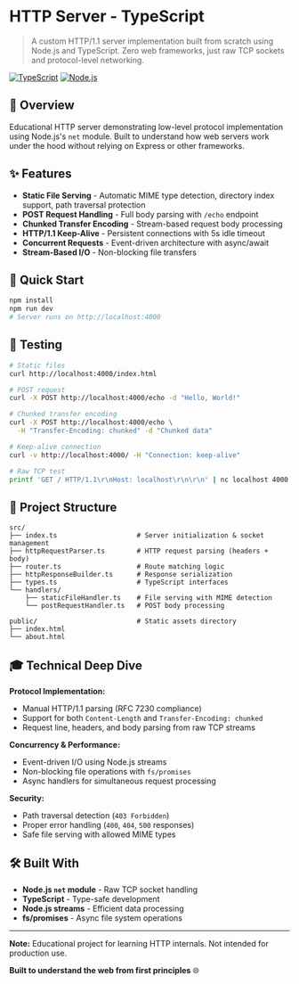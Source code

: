# HTTP Server - TypeScript

> A custom HTTP/1.1 server implementation built from scratch using Node.js and TypeScript. Zero web frameworks, just raw TCP sockets and protocol-level networking.

[![TypeScript](https://img.shields.io/badge/TypeScript-5.0-blue.svg)](https://www.typescriptlang.org/)
[![Node.js](https://img.shields.io/badge/Node.js-18+-green.svg)](https://nodejs.org/)

## 🎯 Overview

Educational HTTP server demonstrating low-level protocol implementation using Node.js's `net` module. Built to understand how web servers work under the hood without relying on Express or other frameworks.

## ✨ Features

- **Static File Serving** - Automatic MIME type detection, directory index support, path traversal protection
- **POST Request Handling** - Full body parsing with `/echo` endpoint
- **Chunked Transfer Encoding** - Stream-based request body processing
- **HTTP/1.1 Keep-Alive** - Persistent connections with 5s idle timeout
- **Concurrent Requests** - Event-driven architecture with async/await
- **Stream-Based I/O** - Non-blocking file transfers

## 🚀 Quick Start

```bash
npm install
npm run dev
# Server runs on http://localhost:4000
```

## 🧪 Testing

```bash
# Static files
curl http://localhost:4000/index.html

# POST request
curl -X POST http://localhost:4000/echo -d "Hello, World!"

# Chunked transfer encoding
curl -X POST http://localhost:4000/echo \
  -H "Transfer-Encoding: chunked" -d "Chunked data"

# Keep-alive connection
curl -v http://localhost:4000/ -H "Connection: keep-alive"

# Raw TCP test
printf 'GET / HTTP/1.1\r\nHost: localhost\r\n\r\n' | nc localhost 4000
```

## 📁 Project Structure

```
src/
├── index.ts                    # Server initialization & socket management
├── httpRequestParser.ts        # HTTP request parsing (headers + body)
├── router.ts                   # Route matching logic
├── httpResponseBuilder.ts      # Response serialization
├── types.ts                    # TypeScript interfaces
└── handlers/
    ├── staticFileHandler.ts    # File serving with MIME detection
    └── postRequestHandler.ts   # POST body processing

public/                         # Static assets directory
├── index.html
└── about.html
```

## 🎓 Technical Deep Dive

**Protocol Implementation:**

- Manual HTTP/1.1 parsing (RFC 7230 compliance)
- Support for both `Content-Length` and `Transfer-Encoding: chunked`
- Request line, headers, and body parsing from raw TCP streams

**Concurrency & Performance:**

- Event-driven I/O using Node.js streams
- Non-blocking file operations with `fs/promises`
- Async handlers for simultaneous request processing

**Security:**

- Path traversal detection (`403 Forbidden`)
- Proper error handling (`400`, `404`, `500` responses)
- Safe file serving with allowed MIME types

## 🛠️ Built With

- **Node.js `net` module** - Raw TCP socket handling
- **TypeScript** - Type-safe development
- **Node.js streams** - Efficient data processing
- **fs/promises** - Async file system operations

---

**Note:** Educational project for learning HTTP internals. Not intended for production use.

**Built to understand the web from first principles** 🌐
